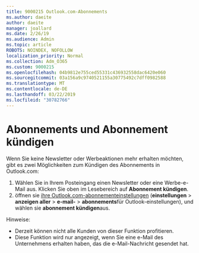 ```yaml
---
title: 9000215 Outlook.com-Abonnements
ms.author: daeite
author: daeite
manager: joallard
ms.date: 2/26/19
ms.audience: Admin
ms.topic: article
ROBOTS: NOINDEX, NOFOLLOW
localization_priority: Normal
ms.collection: Adm_O365
ms.custom: 9000215
ms.openlocfilehash: 04b9812e755ced55331c436932558dac6420e060
ms.sourcegitcommit: 03a156a9c9740521155a30775492c7dff0982588
ms.translationtype: MT
ms.contentlocale: de-DE
ms.lasthandoff: 03/22/2019
ms.locfileid: "30782766"
---
```

# <a name="subscriptions-and-unsubscribing"></a>Abonnements und Abonnement kündigen

Wenn Sie keine Newsletter oder Werbeaktionen mehr erhalten möchten, gibt es zwei Möglichkeiten zum Kündigen des Abonnements in Outlook.com:

1. Wählen Sie in Ihrem Posteingang einen Newsletter oder eine Werbe-e-Mail aus. Klicken Sie oben im Lesebereich auf **Abonnement kündigen**.
2. öffnen sie [ihre Outlook.com-abonnementeinstellungen](https://outlook.live.com/mail/options/mail/brandsSubscriptions) (**einstellungen** > **anzeigen aller** > **e-mail-** > **abonnements**für Outlook-einstellungen), und wählen sie **abonnement kündigen**aus.

Hinweise:

- Derzeit können nicht alle Kunden von dieser Funktion profitieren.
- Diese Funktion wird nur angezeigt, wenn Sie eine e-Mail des Unternehmens erhalten haben, das die e-Mail-Nachricht gesendet hat.